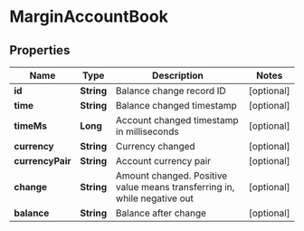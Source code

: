 
# MarginAccountBook

## Properties

Name | Type | Description | Notes
------------ | ------------- | ------------- | -------------
**id** | **String** | Balance change record ID |  [optional]
**time** | **String** | Balance changed timestamp |  [optional]
**timeMs** | **Long** | Account changed timestamp in milliseconds |  [optional]
**currency** | **String** | Currency changed |  [optional]
**currencyPair** | **String** | Account currency pair |  [optional]
**change** | **String** | Amount changed. Positive value means transferring in, while negative out |  [optional]
**balance** | **String** | Balance after change |  [optional]


